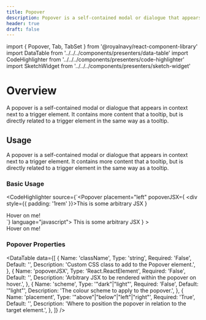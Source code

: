 ```yaml
---
title: Popover
description: Popover is a self-contained modal or dialogue that appears in context next to a trigger element.
header: true
draft: false
---
```


import { Popover, Tab, TabSet } from '@royalnavy/react-component-library'
import DataTable from '../../../components/presenters/data-table'
import CodeHighlighter from '../../../components/presenters/code-highlighter'
import SketchWidget from '../../../components/presenters/sketch-widget'

# Overview

A popover is a self-contained modal or dialogue that appears in context next to a trigger element. It contains more content that a tooltip, but is directly related to a trigger element in the same way as a tooltip.

## Usage

<TabSet>
<Tab title="Design">

  <SketchWidget name="Popover" href="/standards-toolkit.sketch" />
  
</Tab>
<Tab title="Develop">

A popover is a self-contained modal or dialogue that appears in context next to a trigger element. It contains more content that a tooltip, but is directly related to a trigger element in the same way as a tooltip.

### Basic Usage

<CodeHighlighter source={`<Popover
  placement="left"
  popoverJSX={
    <div style={{ padding: '1rem' }}>This is some arbitrary JSX</div>
  }
>
  <div
    style={{
      display: 'inline-block',
      padding: '1rem',
      backgroundColor: '#c9c9c9',
    }}
  >
    Hover on me!
  </div>
</Popover>
`} language="javascript">
  <Popover
    placement="right"
    popoverJSX={
      <div style={{ padding: '1rem' }}>This is some arbitrary JSX</div>
    }
  >
    <div
      style={{
        display: 'inline-block',
        padding: '1rem',
        backgroundColor: '#c9c9c9',
      }}
    >
      Hover on me!
    </div>
  </Popover>
</CodeHighlighter>

### Popover Properties
<DataTable data={[
  {
    Name: 'className',
    Type: 'string',
    Required: 'False',
    Default: '',
    Description: 'Custom CSS class to add to the Popover element.',
  },
  {
    Name: 'popoverJSX',
    Type: 'React.ReactElement',
    Required: 'False',
    Default: '',
    Description: 'Arbitrary JSX to be rendered within the popover on hover.',
  },
  {
    Name: 'scheme',
    Type: '"dark"|"light"',
    Required: 'False',
    Default: '"light"',
    Description: 'The colour scheme to apply to the popover.',
  },
  {
    Name: 'placement',
    Type: '"above"|"below"|"left"|"right"',
    Required: 'True',
    Default: '',
    Description: 'Where to position the popover in relation to the target element.',
  },
]} />
</Tab>
</TabSet>

